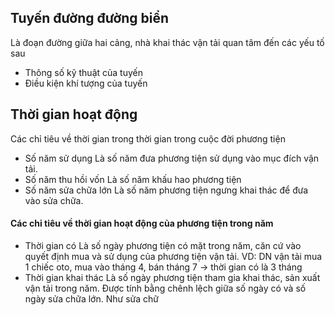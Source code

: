 ## Tuyến đường đường biển
Là đoạn đường giữa hai cảng, nhà khai thác vận tải quan tâm đến các yếu tố sau
- Thông số kỹ thuật của tuyến 
- Điều kiện khí tượng của tuyến
## Thời gian hoạt động
Các chỉ tiêu về thời gian trong thời gian trong cuộc đời phương tiện
- Số năm sử dụng
  Là số năm đưa phương tiện sử dụng vào mục đích vận tải.
- Số năm thu hồi vốn
  Là số năm khấu hao phương tiện
- Số năm sửa chữa lớn
  Là số năm phương tiện ngưng khai thác để đưa vào sửa chữa.
#### Các chỉ tiêu về thời gian hoạt động của phương tiện trong năm
- Thời gian có
  Là số ngày phương tiện có mặt trong năm, căn cứ vào quyết định mua và sử dụng của phương tiện vận tải.
  VD: DN vận tải mua 1 chiếc oto, mua vào tháng 4, bán tháng 7 -> thời gian có là 3 tháng
- Thời gian khai thác
  Là số ngày phương tiện tham gia khai thác, sản xuất vận tải trong năm. Được tính bằng chênh lệch giữa số ngày có và số ngày sửa chữa lớn.
  Như sửa chữ

